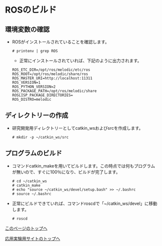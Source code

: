 # ROSのビルド

## 環境変数の確認
- ROSがインストールされていることを確認します。  
  ```
  # printenv | grep ROS
  ```
  - 正常にインストールされていれば、下記のように出力されます。
  ```
  ROS_ETC_DIR=/opt/ros/melodic/etc/ros
  ROS_ROOT=/opt/ros/melodic/share/ros
  ROS_MASTER_URI=http://localhost:11311
  ROS_VERSION=1
  ROS_PYTHON_VERSION=2
  ROS_PACKAGE_PATH=/opt/ros/melodic/share
  ROSLISP_PACKAGE_DIRECTORIES=
  ROS_DISTRO=melodic
  ```

## ディレクトリーの作成
- 研究開発用ディレクトリーとしてcatkin_wsおよびsrcを作成します。
  ```
  # mkdir -p ~/catkin_ws/src
  ```

## プログラムのビルド
- コマンドcatkin_makeを用いてビルドします。この時点では何もプログラムが無いので、すぐに100％になり、ビルドが完了します。
  ```
  # cd ~/catkin_ws
  # catkin_make
  # echo "source ~/catkin_ws/devel/setup.bash" >> ~/.bashrc
  # source ~/.bashrc
  ```
- 正常にビルドできていれば、コマンドroscdで「~/catkin_ws/devel」に移動します。
  ```
  # roscd
  ```

[このページのトップへ](#)

[応用実験用サイトのトップへ](https://stl-apu.github.io/laboratory_experiments/)
